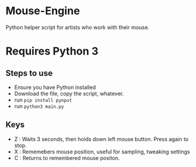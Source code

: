 # Mouse-Engine
Python helper script for artists who work with their mouse. 

# Requires Python 3
## Steps to use
- Ensure you have Python installed
- Download the file, copy the script, whatever.
- run `pip install pynput`
- run `python3 main.py`

## Keys
- Z : Waits 3 seconds, then holds down left mouse button. Press again to stop.
- X : Rememebers mouse position, useful for sampling, tweaking settings
- C : Returns to remembered mouse positon.
